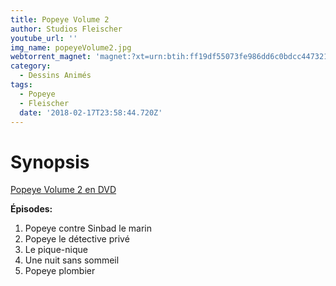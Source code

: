```yaml
---
title: Popeye Volume 2
author: Studios Fleischer
youtube_url: ''
img_name: popeyeVolume2.jpg
webtorrent_magnet: 'magnet:?xt=urn:btih:ff19df55073fe986dd6c0bdcc447321d974ca5ef&dn=pU4qjaiVHYo1.mp4&tr=udp://explodie.org:6969&tr=udp://tracker.coppersurfer.tk:6969&tr=udp://tracker.empire-js.us:1337&tr=udp://tracker.leechers-paradise.org:6969&tr=udp://tracker.opentrackr.org:1337&tr=wss://tracker.btorrent.xyz&tr=wss://tracker.fastcast.nz&tr=wss://tracker.openwebtorrent.com&as=https://seed01.bitchute.com/8929/pU4qjaiVHYo1.mp4&as=https://seed02.bitchute.com/8929/pU4qjaiVHYo1.mp4&as=https://seed03.bitchute.com/8929/pU4qjaiVHYo1.mp4&xs=https://www.bitchute.com/torrent/8929/pU4qjaiVHYo1.webtorrent'
category:
  - Dessins Animés
tags:
  - Popeye
  - Fleischer
  date: '2018-02-17T23:58:44.720Z'
---
```


# Synopsis

[Popeye Volume 2 en DVD](https://www.amazon.fr/gp/product/B000EHS5E2/ref=as_li_tl?ie=UTF8&tag=ctimes-21&camp=1642&creative=6746&linkCode=as2&creativeASIN=B000EHS5E2&linkId=1aa95f8608da1f7255fdead89a5ba554)

**Épisodes:**
1. Popeye contre Sinbad le marin
2. Popeye le détective privé
3. Le pique-nique
4. Une nuit sans sommeil
5. Popeye plombier
